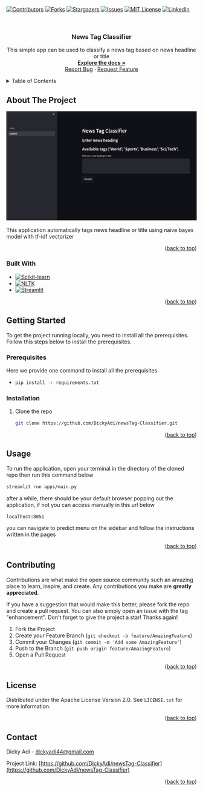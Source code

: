 <!-- Improved compatibility of back to top link: See: https://github.com/othneildrew/Best-README-Template/pull/73 -->

<a name="readme-top"></a>

<!--
*** Thanks for checking out the Best-README-Template. If you have a suggestion
*** that would make this better, please fork the repo and create a pull request
*** or simply open an issue with the tag "enhancement".
*** Don't forget to give the project a star!
*** Thanks again! Now go create something AMAZING! :D
-->

<!-- PROJECT SHIELDS -->
<!--
*** I'm using markdown "reference style" links for readability.
*** Reference links are enclosed in brackets [ ] instead of parentheses ( ).
*** See the bottom of this document for the declaration of the reference variables
*** for contributors-url, forks-url, etc. This is an optional, concise syntax you may use.
*** https://www.markdownguide.org/basic-syntax/#reference-style-links
-->

[![Contributors][contributors-shield]][contributors-url]
[![Forks][forks-shield]][forks-url]
[![Stargazers][stars-shield]][stars-url]
[![Issues][issues-shield]][issues-url]
[![MIT License][license-shield]][license-url]
[![LinkedIn][linkedin-shield]][linkedin-url]

<!-- PROJECT LOGO -->
<br />
<div align="center">
  <a href="https://github.com/DickyAdi/newsTag-Classifier">
  </a>

<h3 align="center">News Tag Classifier</h3>

  <p align="center">
    This simple app can be used to classify a news tag based on news headline or title
    <br />
    <a href="https://github.com/DickyAdi/newsTag-Classifier"><strong>Explore the docs »</strong></a>
    <br />
    <a href="https://github.com/DickyAdi/newsTag-Classifier/issues/new?labels=bug&template=bug-report---.md">Report Bug</a>
    ·
    <a href="https://github.com/DickyAdi/newsTag-Classifier/issues/new?labels=enhancement&template=feature-request---.md">Request Feature</a>
  </p>
</div>

<!-- TABLE OF CONTENTS -->
<details>
  <summary>Table of Contents</summary>
  <ol>
    <li>
      <a href="#about-the-project">About The Project</a>
      <ul>
        <li><a href="#built-with">Built With</a></li>
      </ul>
    </li>
    <li>
      <a href="#getting-started">Getting Started</a>
      <ul>
        <li><a href="#prerequisites">Prerequisites</a></li>
        <li><a href="#installation">Installation</a></li>
      </ul>
    </li>
    <li><a href="#usage">Usage</a></li>
    <li><a href="#contributing">Contributing</a></li>
    <li><a href="#license">License</a></li>
    <li><a href="#contact">Contact</a></li>
    <li><a href="#acknowledgments">Acknowledgments</a></li>
  </ol>
</details>

<!-- ABOUT THE PROJECT -->

## About The Project

[![Product Name Screen Shot][product-screenshot]](https://github.com/DickyAdi/newsTag-Classifier/blob/master/demo.jpg)

This application automatically tags news headline or title using naive bayes model with tf-idf vectorizer

<p align="right">(<a href="#readme-top">back to top</a>)</p>

### Built With

- [![Scikit-learn][Sklearn]][Sklearn-url]
- [![NLTK][NLTK]][NLTK-url]
- [![Streamlit][Streamlit]][Streamlit-url]

<p align="right">(<a href="#readme-top">back to top</a>)</p>

<!-- GETTING STARTED -->

## Getting Started

To get the project running locally, you need to install all the prerequisites. Follow this steps below to install the prerequisites.

### Prerequisites

Here we provide one command to install all the prerequisites

- ```sh
  pip install -r requirements.txt
  ```

### Installation

1. Clone the repo
   ```sh
   git clone https://github.com/DickyAdi/newsTag-Classifier.git
   ```

<p align="right">(<a href="#readme-top">back to top</a>)</p>

<!-- USAGE EXAMPLES -->

## Usage

To run the application, open your terminal in the directory of the cloned repo then run this command below

```sh
streamlit run apps/main.py
```

after a while, there should be your default browser popping out the application, if not you can access manually in this url below

```url
localhost:8051
```

you can navigate to predict menu on the sidebar and follow the instructions written in the pages

<p align="right">(<a href="#readme-top">back to top</a>)</p>

<!-- CONTRIBUTING -->

## Contributing

Contributions are what make the open source community such an amazing place to learn, inspire, and create. Any contributions you make are **greatly appreciated**.

If you have a suggestion that would make this better, please fork the repo and create a pull request. You can also simply open an issue with the tag "enhancement".
Don't forget to give the project a star! Thanks again!

1. Fork the Project
2. Create your Feature Branch (`git checkout -b feature/AmazingFeature`)
3. Commit your Changes (`git commit -m 'Add some AmazingFeature'`)
4. Push to the Branch (`git push origin feature/AmazingFeature`)
5. Open a Pull Request

<p align="right">(<a href="#readme-top">back to top</a>)</p>

<!-- LICENSE -->

## License

Distributed under the Apache License Version 2.0. See `LICENSE.txt` for more information.

<p align="right">(<a href="#readme-top">back to top</a>)</p>

<!-- CONTACT -->

## Contact

Dicky Adi - dickyadi44@gmail.com

Project Link: [https://github.com/DickyAdi/newsTag-Classifier](https://github.com/DickyAdi/newsTag-Classifier)

<p align="right">(<a href="#readme-top">back to top</a>)</p>

<!-- MARKDOWN LINKS & IMAGES -->
<!-- https://www.markdownguide.org/basic-syntax/#reference-style-links -->

[contributors-shield]: https://img.shields.io/github/contributors/DickyAdi/newsTag-Classifier.svg?style=for-the-badge
[contributors-url]: https://github.com/DickyAdi/newsTag-Classifier/graphs/contributors
[forks-shield]: https://img.shields.io/github/forks/DickyAdi/newsTag-Classifier.svg?style=for-the-badge
[forks-url]: https://github.com/DickyAdi/newsTag-Classifier/network/members
[stars-shield]: https://img.shields.io/github/stars/DickyAdi/newsTag-Classifier.svg?style=for-the-badge
[stars-url]: https://github.com/DickyAdi/newsTag-Classifier/stargazers
[issues-shield]: https://img.shields.io/github/issues/DickyAdi/newsTag-Classifier.svg?style=for-the-badge
[issues-url]: https://github.com/DickyAdi/newsTag-Classifier/issues
[license-shield]: https://img.shields.io/github/license/DickyAdi/newsTag-Classifier.svg?style=for-the-badge
[license-url]: https://github.com/DickyAdi/newsTag-Classifier/blob/master/LICENSE.txt
[linkedin-shield]: https://img.shields.io/badge/-LinkedIn-black.svg?style=for-the-badge&logo=linkedin&colorB=555
[linkedin-url]: https://linkedin.com/in/DickyAdi
[product-screenshot]: demo.jpg
[Sklearn]: https://img.shields.io/badge/scikitlearn-%23F7931E?style=for-the-badge&logo=scikitlearn&logoColor=FFFFFF
[Sklearn-url]: https://scikit-learn.org/stable/
[NLTK]: https://img.shields.io/badge/NLTK-NLTK?style=for-the-badge
[NLTK-url]: https://www.nltk.org/index.html
[Streamlit]: https://img.shields.io/badge/Streamlit-Streamlit?style=for-the-badge
[Streamlit-url]: https://streamlit.io/
